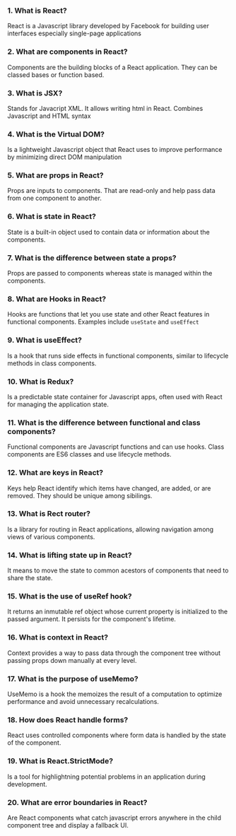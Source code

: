 ### 1. What is React?
React is a Javascript library developed by Facebook for building user interfaces especially single-page applications

### 2. What are components in React? 
Components are the building blocks of a React application. They can be classed bases or function based.

### 3. What is JSX?
Stands for Javacript XML. It allows writing html in React. Combines Javascript and HTML syntax

### 4. What is the Virtual DOM?
Is a lightweight Javascript object that React uses to improve performance by minimizing direct DOM manipulation

### 5. What are props in React?
Props are inputs to components. That are read-only and help pass data from one component to another. 

### 6. What is state in React?
State is a built-in object used to contain data or information about the components.

### 7. What is the difference between state a props?
Props are passed to components whereas state is managed within the components.

### 8. What are Hooks in React?
Hooks are functions that let you use state and other React features in functional components. Examples include ``useState`` and ``useEffect``

### 9. What is useEffect?
Is a hook that runs side effects in functional components, similar to lifecycle methods in class components.

### 10. What is Redux?
Is a predictable state container for Javascript apps, often used with React for managing the application state. 

### 11. What is the difference between functional and class components?
Functional components are Javascript functions and can use hooks. Class components are ES6 classes and use lifecycle methods. 

### 12. What are keys in React?
Keys help React identify which items have changed, are added, or are removed. They should be unique among sibilings. 

### 13. What is Rect router?
Is a library for routing in React applications, allowing navigation among views of various components.

### 14. What is lifting state up in React?
It means to move the state to common acestors of components that need to share the state. 

### 15. What is the use of useRef hook?
It returns an inmutable ref object whose current property is initialized to the passed argument. It persists for the component's lifetime. 

### 16. What is context in React?
Context provides a way to pass data through the component tree without passing props down manually at every level. 

### 17. What is the purpose of useMemo?
UseMemo is a hook the memoizes the result of a computation to optimize performance and avoid unnecessary recalculations. 

### 18. How does React handle forms?
React uses controlled components where form data is handled by the state of the component. 

### 19. What is React.StrictMode?
Is a tool for highlightning potential problems in an application during development.

### 20. What are error boundaries in React? 
Are React components what catch javascript errors anywhere in the child component tree and display a fallback UI. 